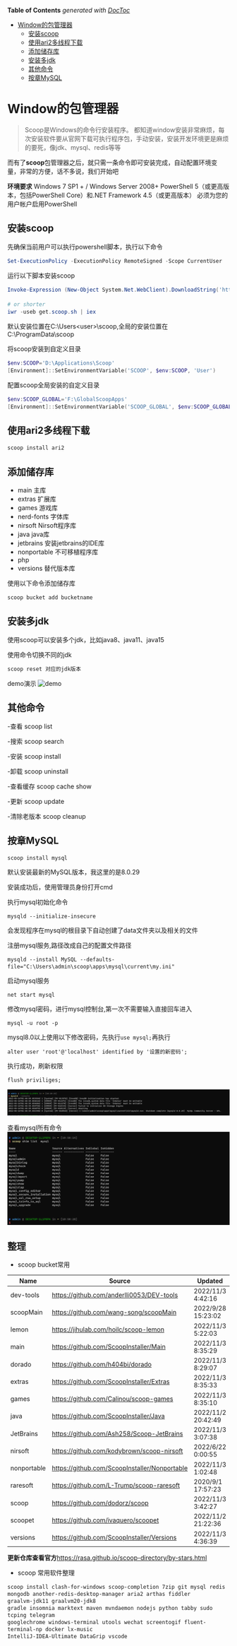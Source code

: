 <!-- START doctoc generated TOC please keep comment here to allow auto update -->
<!-- DON'T EDIT THIS SECTION, INSTEAD RE-RUN doctoc TO UPDATE -->
**Table of Contents**  *generated with [DocToc](https://github.com/thlorenz/doctoc)*

- [Window的包管理器](#window%E7%9A%84%E5%8C%85%E7%AE%A1%E7%90%86%E5%99%A8)
    - [安装scoop](#%E5%AE%89%E8%A3%85scoop)
    - [使用ari2多线程下载](#%E4%BD%BF%E7%94%A8ari2%E5%A4%9A%E7%BA%BF%E7%A8%8B%E4%B8%8B%E8%BD%BD)
    - [添加储存库](#%E6%B7%BB%E5%8A%A0%E5%82%A8%E5%AD%98%E5%BA%93)
    - [安装多jdk](#%E5%AE%89%E8%A3%85%E5%A4%9Ajdk)
    - [其他命令](#%E5%85%B6%E4%BB%96%E5%91%BD%E4%BB%A4)
    - [按章MySQL](#%E6%8C%89%E7%AB%A0mysql)

<!-- END doctoc generated TOC please keep comment here to allow auto update -->

# Window的包管理器

> Scoop是Windows的命令行安装程序。 都知道window安装非常麻烦，每次安装软件要从官网下载可执行程序包，手动安装，安装开发环境更是麻烦的要死，像jdk、mysql、redis等等

而有了**scoop**包管理器之后，就只需一条命令即可安装完成，自动配置环境变量，非常的方便，话不多说，我们开始吧

**环境要求**
Windows 7 SP1 + / Windows Server 2008+ PowerShell 5（或更高版本，包括PowerShell Core）和.NET Framework
4.5（或更高版本） 必须为您的用户帐户启用PowerShell

## 安装scoop

先确保当前用户可以执行powershell脚本，执行以下命令

~~~powershell
Set-ExecutionPolicy -ExecutionPolicy RemoteSigned -Scope CurrentUser
~~~

运行以下脚本安装scoop

~~~powershell
Invoke-Expression (New-Object System.Net.WebClient).DownloadString('https://get.scoop.sh')

# or shorter
iwr -useb get.scoop.sh | iex
~~~

默认安装位置在C:\Users\<user>\scoop,全局的安装位置在C:\ProgramData\scoop

将scoop安装到自定义目录

~~~powershell
$env:SCOOP='D:\Applications\Scoop'
[Environment]::SetEnvironmentVariable('SCOOP', $env:SCOOP, 'User')
~~~

配置scoop全局安装的自定义目录

~~~powershell
$env:SCOOP_GLOBAL='F:\GlobalScoopApps'
[Environment]::SetEnvironmentVariable('SCOOP_GLOBAL', $env:SCOOP_GLOBAL, 'Machine')
~~~

## 使用ari2多线程下载

~~~powershell
scoop install ari2
~~~

## 添加储存库

- main 主库
- extras 扩展库
- games 游戏库
- nerd-fonts 字体库
- nirsoft Nirsoft程序库
- java java库
- jetbrains 安装jetbrains的IDE库
- nonportable 不可移植程序库
- php
- versions 替代版本库

使用以下命令添加储存库

~~~powershell
scoop bucket add bucketname
~~~

## 安装多jdk

使用scoop可以安装多个jdk，比如java8、java11、java15

使用命令切换不同的jdk

~~~powershell
scoop reset 对应的jdk版本
~~~

demo演示
![demo](../images/scoop.gif)

## 其他命令

-查看 scoop list

-搜索 scoop search

-安装 scoop install

-卸载 scoop uninstall

-查看缓存 scoop cache show

-更新 scoop update

-清除老版本 scoop cleanup

## 按章MySQL

```shell
scoop install mysql
```

默认安装最新的MySQL版本，我这里的是8.0.29

安装成功后，使用管理员身份打开cmd

执行mysql初始化命令

```shell
mysqld --initialize-insecure
```

会发现程序在mysql的根目录下自动创建了data文件夹以及相关的文件

注册mysql服务,路径改成自己的配置文件路径

```shell
mysqld --install MySQL --defaults-file="C:\Users\admin\scoop\apps\mysql\current\my.ini"
```

启动mysql服务

```shell
net start mysql
```

修改mysql密码，进行mysql控制台,第一次不需要输入直接回车进入

```shell
mysql -u root -p
```

mysql8.0以上使用以下修改密码，先执行`use mysql;`再执行

```shell
alter user 'root'@'localhost' identified by '设置的新密码';
```

执行成功，刷新权限

```shell
flush priviliges;
```

![](../images/mysql.png)

查看mysql所有命令
![](../images/mysql1.png)

## 整理

- scoop bucket常用

| Name        | Source                                        | Updated            | Manifests |
|-------------|-----------------------------------------------|--------------------|-----------|
| dev-tools   | https://github.com/anderlli0053/DEV-tools     | 2022/11/3 4:42:16  | 10694     |
| scoopMain   | https://github.com/wang-song/scoopMain        | 2022/9/28 15:23:02 | 3901      |
| lemon       | https://jihulab.com/hoilc/scoop-lemon         | 2022/11/3 5:22:03  | 636       |
| main        | https://github.com/ScoopInstaller/Main        | 2022/11/3 8:35:29  | 1108      |
| dorado      | https://github.com/h404bi/dorado              | 2022/11/3 8:29:07  | 222       |
| extras      | https://github.com/ScoopInstaller/Extras      | 2022/11/3 8:35:33  | 1722      |
| games       | https://github.com/Calinou/scoop-games        | 2022/11/3 8:35:10  | 244       |
| java        | https://github.com/ScoopInstaller/Java        | 2022/11/2 20:42:49 | 245       |
| JetBrains   | https://github.com/Ash258/Scoop-JetBrains     | 2022/11/3 3:07:38  | 100       |
| nirsoft     | https://github.com/kodybrown/scoop-nirsoft    | 2022/6/22 0:00:55  | 271       |
| nonportable | https://github.com/ScoopInstaller/Nonportable | 2022/11/3 1:02:48  | 104       |
| raresoft    | https://github.com/L-Trump/scoop-raresoft     | 2020/9/1 17:57:23  | 87        |
| scoop       | https://github.com/dodorz/scoop               | 2022/11/3 3:42:27  | 0         |
| scoopet     | https://github.com/ivaquero/scoopet           | 2022/11/2 21:22:36 | 49        |
| versions    | https://github.com/ScoopInstaller/Versions    | 2022/11/3 4:36:39  | 387       |

**更新仓库查看官方**<https://rasa.github.io/scoop-directory/by-stars.html>

- scoop 常用软件整理

```shell
scoop install clash-for-windows scoop-completion 7zip git mysql redis mongodb another-redis-desktop-manager aria2 arthas fiddler 
graalvm-jdk11 graalvm20-jdk8 
gradle insomnia marktext maven mvndaemon nodejs python tabby sudo tcping telegram 
googlechrome windows-terminal utools wechat screentogif fluent-terminal-np docker lx-music 
IntelliJ-IDEA-Ultimate DataGrip vscode 
```

